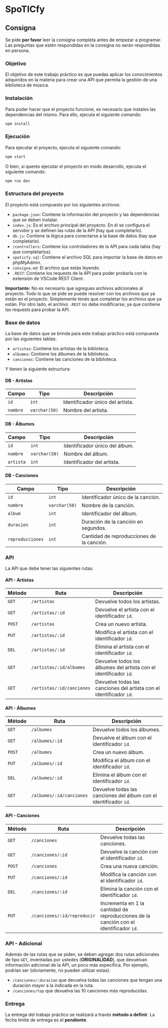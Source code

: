 # SpoTICfy

## Consigna

Se pide **por favor** leer la consigna completa antes de empezar a programar. Las preguntas que estén respondidas en la consigna no serán respondidas en persona.

### Objetivo

El objetivo de este trabajo práctico es que puedas aplicar los conocimientos adquiridos en la materia para crear una API que permita la gestión de una biblioteca de música.

### Instalación

Para poder hacer que el proyecto funcione, es necesario que instales las dependencias del mismo. Para ello, ejecuta el siguiente comando:

```bash
npm install
```

### Ejecución

Para ejecutar el proyecto, ejecuta el siguiente comando:

```bash
npm start
```

O bien, si querés ejecutar el proyecto en modo desarrollo, ejecuta el siguiente comando:

```bash
npm run dev
```

### Estructura del proyecto

El proyecto está compuesto por los siguientes archivos:

- `package.json`: Contiene la información del proyecto y las dependencias que se deben instalar.
- `index.js`: Es el archivo principal del proyecto. En él se configura el servidor y se definen las rutas de la API (hay que completarlo).
- `db.js`: Contiene la lógica para conectarse a la base de datos (hay que completarlo).
- `/controllers`: Contiene los controladores de la API para cada tabla (hay que completarlos).
- `spoticfy.sql`: Contiene el archivo SQL para importar la base de datos en phpMyAdmin.
- `consigna.md`: El archivo que estás leyendo.
- `.REST`: Contiene los requests de la API para poder probarla con la extensión de VSCode REST Client.

**Importante:**
No es necesario que agregues archivos adicionales al proyecto. Todo lo que se pide se puede resolver con los archivos que ya están en el proyecto. Simplemente tenés que completar los archivos que ya están. Por otro lado, el archivo `.REST` no debe modificarse, ya que contiene las requests para probar la API.

### Base de datos

La base de datos que se brinda para este trabajo práctico está compuesta por las siguientes tablas:

- `artistas`: Contiene los artistas de la biblioteca.
- `albumes`: Contiene los álbumes de la biblioteca.
- `canciones`: Contiene las canciones de la biblioteca.

Y tienen la siguiente estructura:

#### DB - Artistas

| Campo    | Tipo          | Descripción                      |
| -------- | ------------- | -------------------------------- |
| `id`     | `int`         | Identificador único del artista. |
| `nombre` | `varchar(50)` | Nombre del artista.              |

#### DB - Álbumes

| Campo     | Tipo          | Descripción                    |
| --------- | ------------- | ------------------------------ |
| `id`      | `int`         | Identificador único del álbum. |
| `nombre`  | `varchar(50)` | Nombre del álbum.              |
| `artista` | `int`         | Identificador del artista.     |

#### DB - Canciones

| Campo            | Tipo          | Descripción                               |
| ---------------- | ------------- | ----------------------------------------- |
| `id`             | `int`         | Identificador único de la canción.        |
| `nombre`         | `varchar(50)` | Nombre de la canción.                     |
| `album`          | `int`         | Identificador del álbum.                  |
| `duracion`       | `int`         | Duración de la canción en segundos.       |
| `reproducciones` | `int`         | Cantidad de reproducciones de la canción. |

### API

La API que debe tener las siguientes rutas:

#### API - Artistas

| Método | Ruta                      | Descripción                                                         |
| ------ | ------------------------- | ------------------------------------------------------------------- |
| `GET`  | `/artistas`               | Devuelve todos los artistas.                                        |
| `GET`  | `/artistas/:id`           | Devuelve el artista con el identificador `id`.                      |
| `POST` | `/artistas`               | Crea un nuevo artista.                                              |
| `PUT`  | `/artistas/:id`           | Modifica el artista con el identificador `id`.                      |
| `DEL`  | `/artistas/:id`           | Elimina el artista con el identificador `id`.                       |
| `GET`  | `/artistas/:id/albumes`   | Devuelve todos los álbumes del artista con el identificador `id`.   |
| `GET`  | `/artistas/:id/canciones` | Devuelve todas las canciones del artista con el identificador `id`. |

#### API - Álbumes

| Método | Ruta                     | Descripción                                                       |
| ------ | ------------------------ | ----------------------------------------------------------------- |
| `GET`  | `/albumes`               | Devuelve todos los álbumes.                                       |
| `GET`  | `/albumes/:id`           | Devuelve el álbum con el identificador `id`.                      |
| `POST` | `/albumes`               | Crea un nuevo álbum.                                              |
| `PUT`  | `/albumes/:id`           | Modifica el álbum con el identificador `id`.                      |
| `DEL`  | `/albumes/:id`           | Elimina el álbum con el identificador `id`.                       |
| `GET`  | `/albumes/:id/canciones` | Devuelve todas las canciones del álbum con el identificador `id`. |

#### API - Canciones

| Método | Ruta                        | Descripción                                                                            |
| ------ | --------------------------- | -------------------------------------------------------------------------------------- |
| `GET`  | `/canciones`                | Devuelve todas las canciones.                                                          |
| `GET`  | `/canciones/:id`            | Devuelve la canción con el identificador `id`.                                         |
| `POST` | `/canciones`                | Crea una nueva canción.                                                                |
| `PUT`  | `/canciones/:id`            | Modifica la canción con el identificador `id`.                                         |
| `DEL`  | `/canciones/:id`            | Elimina la canción con el identificador `id`.                                          |
| `PUT`  | `/canciones/:id/reproducir` | Incrementa en 1 la cantidad de reproducciones de la canción con el identificador `id`. |

### API - Adicional

Además de las rutas que se piden, se deben agregar dos rutas adicionales de tipo `GET`, inventadas por ustedes (**ORIGINALIDAD**), que devuelvan información adicional de la API, un poco más específica. Por ejemplo, podrían ser (obviamente, no pueden utilizar estas):

- `/canciones/:duracion` que devuelva todas las canciones que tengan una duración mayor a la indicada en la ruta.
- `/canciones/top` que devuelva las 10 canciones más reproducidas.

### Entrega

La entrega del trabajo práctico se realizará a través **método a definir**. La fecha límite de entrega es el **pendiente**.
